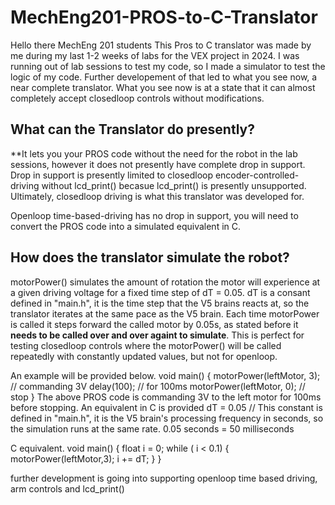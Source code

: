 # MechEng201-PROS-to-C-Translator
Hello there MechEng 201 students
This Pros to C translator was made by me during my last 1-2 weeks of labs for the VEX project in 2024.
I was running out of lab sessions to test my code, so I made a simulator to test the logic of my code.
Further developement of that led to what you see now, a near complete translator.
What you see now is at a state that it can almost completely accept closedloop controls without modifications.

##    What can the Translator do presently?
**It lets you your PROS code without the need for the robot in the lab sessions, however it does not presently have complete drop in support.
Drop in support is presently limited to closedloop encoder-controlled-driving without lcd_print() becasue lcd_print() is presently unsupported.
Ultimately, closedloop driving is what this translator was developed for.

Openloop time-based-driving has no drop in support, you will need to convert the PROS code into a simulated equivalent in C.

##    How does the translator simulate the robot?
motorPower() simulates the amount of rotation the motor will experience at a given driving voltage for a fixed time step of dT = 0.05.
dT is a consant defined in "main.h", it is the time step that the V5 brains reacts at, so the translator iterates at the same pace as the V5 brain.
Each time motorPower is called it steps forward the called motor by 0.05s, as stated before it **needs to be called over and over againt to simulate**.
This is perfect for testing closedloop controls where the motorPower() will be called repeatedly with constantly updated values, but not for openloop.

An example will be provided below.
void main()
{
    motorPower(leftMotor, 3); // commanding 3V
    delay(100); // for 100ms
    motorPower(leftMotor, 0); // stop
}
The above PROS code is commanding 3V to the left motor for 100ms before stopping.
An equivalent in C is provided
dT = 0.05 // This constant is defined in "main.h", it is the V5 brain's processing frequency in seconds, so the simulation runs at the same rate.
0.05 seconds = 50 milliseconds

C equivalent.
void main()
{
    float i = 0;
    while ( i < 0.1)
    {
        motorPower(leftMotor,3);
        i += dT;
    }
}

further development is going into supporting openloop time based driving, arm controls and lcd_print()
